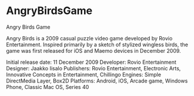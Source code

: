 # AngryBirdsGame
Angry Birds Game

Angry Birds is a 2009 casual puzzle video game developed by Rovio Entertainment. Inspired primarily by a sketch of stylized wingless birds, the game was first released for iOS and Maemo devices in December 2009.

Initial release date: 11 December 2009 Developer: Rovio Entertainment Designer: Jaakko Iisalo Publishers: Rovio Entertainment, Electronic Arts, Innovative Concepts in Entertainment, Chillingo Engines: Simple DirectMedia Layer, Box2D Platforms: Android, iOS, Arcade game, Windows Phone, Classic Mac OS, Series 40

